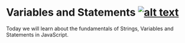 # Variables and Statements [![alt text](https://icon-icons.com/icons2/936/PNG/32/download-to-storage-drive_icon-icons.com_73590.png "Download Lesson 1: Setting up Your Machine")](https://github.com/martensievers/Resource-Files/raw/master/Exercise%201%20-%20Setting%20up%20Your%20Machine%20%26%20JavaScript%20Basics.pdf)

Today we will learn about the fundamentals of Strings, Variables and Statements in JavaScript.
